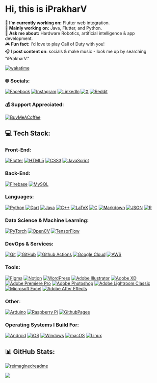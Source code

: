 #  Hi, this is iPrakharV
🔭 **I’m currently working on:**  Flutter web integration.<br>
💬 **Mainly working on:** Java, Flutter, and Python.<br>
🤖 **Ask me about:** Hardware Robotics, artificial intelligence & app development.<br>
🎮 **Fun fact:** I'd love to play Call of Duty with you!<br>
🎧 **I post content on:** socials & make music - look me up by searching "iPrakharV."<br>

 [![wakatime](https://wakatime.com/badge/user/018d9a71-98de-42e5-88e5-a6de48bc3060.svg)](https://wakatime.com/@018d9a71-98de-42e5-88e5-a6de48bc3060)<br/>

### 🌐 Socials:
[![Facebook](https://img.shields.io/badge/Facebook-%231877F2.svg?style=for-the-badge&logo=Facebook&logoColor=white)](https://facebook.com/iprakharv) 
[![Instagram](https://img.shields.io/badge/Instagram-%23E4405F.svg?style=for-the-badge&logo=Instagram&logoColor=white)](https://instagram.com/iprakharv) 
[![LinkedIn](https://img.shields.io/badge/LinkedIn-%230077B5.svg?style=for-the-badge&logo=linkedin&logoColor=white)](https://linkedin.com/in/iprakharv) 
[![X](https://img.shields.io/badge/X-black.svg?style=for-the-badge&logo=X&logoColor=white)](https://x.com/iprakharv) 
[![Reddit](https://img.shields.io/badge/Reddit-%23FF4500.svg?style=for-the-badge&logo=Reddit&logoColor=white)](https://reddit.com/user/iprakharv)

### 💰 Support Appreciated:
  [![BuyMeACoffee](https://img.shields.io/badge/Buy%20Me%20a%20Coffee-ffdd00?style=for-the-badge&logo=buy-me-a-coffee&logoColor=black)](https://buymeacoffee.com/iprakharv) 

## 💻 Tech Stack:

### Front-End:
[![Flutter](https://img.shields.io/badge/Flutter-%2302569B.svg?style=for-the-badge&logo=Flutter&logoColor=white)](https://flutter.dev/)
[![HTML5](https://img.shields.io/badge/html5-%23E34F26.svg?style=for-the-badge&logo=html5&logoColor=white)](https://developer.mozilla.org/en-US/docs/Web/HTML)
[![CSS3](https://img.shields.io/badge/css3-%231572B6.svg?style=for-the-badge&logo=css3&logoColor=white)](https://css3.com/)
[![JavaScript](https://img.shields.io/badge/javascript-%23323330.svg?style=for-the-badge&logo=javascript&logoColor=%23F7DF1E)](https://developer.mozilla.org/en-US/docs/Web/JavaScript)<br>



### Back-End:
[![Firebase](https://img.shields.io/badge/firebase-%23039BE5.svg?style=for-the-badge&logo=firebase)](https://firebase.google.com/)
[![MySQL](https://img.shields.io/badge/mysql-%2300000f.svg?style=for-the-badge&logo=mysql&logoColor=white)](https://www.mysql.com/)<br>



### Languages:
[![Python](https://img.shields.io/badge/python-3670A0?style=for-the-badge&logo=python&logoColor=ffdd54)](https://python.org)
[![Dart](https://img.shields.io/badge/dart-%230175C2.svg?style=for-the-badge&logo=dart&logoColor=white)](https://dart.dev/)
[![Java](https://img.shields.io/badge/java-%23ED8B00.svg?style=for-the-badge&logo=openjdk&logoColor=white)](https://www.java.com/en/)
[![C++](https://img.shields.io/badge/c++-%2300599C.svg?style=for-the-badge&logo=c%2B%2B&logoColor=white)](https://devdocs.io/cpp/)
[![LaTeX](https://img.shields.io/badge/latex-%23008080.svg?style=for-the-badge&logo=latex&logoColor=white)](https://www.latex-project.org/)
[![C](https://img.shields.io/badge/c-%2300599C.svg?style=for-the-badge&logo=c&logoColor=white)](https://en.cppreference.com/w/c/language)
[![Markdown](https://img.shields.io/badge/markdown-%23000000.svg?style=for-the-badge&logo=markdown&logoColor=white)](https://www.markdownguide.org/)
[![JSON](https://img.shields.io/badge/json-5E5C5C?style=for-the-badge&logo=json&logoColor=white)](https://www.json.org/json-en.html)
[![R](https://img.shields.io/badge/r-%23276DC3.svg?style=for-the-badge&logo=r&logoColor=white)](https://www.r-project.org/)<br>


### Data Science & Machine Learning:
[![PyTorch](https://img.shields.io/badge/PyTorch-%23EE4C2C.svg?style=for-the-badge&logo=PyTorch&logoColor=white)](https://pytorch.org/)
[![OpenCV](https://img.shields.io/badge/opencv-%23white.svg?style=for-the-badge&logo=opencv&logoColor=white)](https://opencv.org/)
[![TensorFlow](https://img.shields.io/badge/TensorFlow-%23FF6F00.svg?style=for-the-badge&logo=TensorFlow&logoColor=white)](https://www.tensorflow.org/)<br>

### DevOps & Services:
[![Git](https://img.shields.io/badge/git-%23F05033.svg?style=for-the-badge&logo=git&logoColor=white)](https://git-scm.com/)
[![GitHub](https://img.shields.io/badge/github-%23121011.svg?style=for-the-badge&logo=github&logoColor=white)](https://github.com)
[![Github Actions](https://img.shields.io/badge/GitHub%20Actions-2088FF?style=for-the-badge&logo=GitHub%20Actions&logoColor=white)](https://github.com/features/actions)
[![Google Cloud](https://img.shields.io/badge/GoogleCloud-%234285F4.svg?style=for-the-badge&logo=google-cloud&logoColor=white)](https://cloud.google.com/)
[![AWS](https://img.shields.io/badge/Amazon_AWS-232F3E?style=for-the-badge&logo=amazon-aws&logoColor=white)](https://aws.amazon.com/)


### Tools:
[![Figma](https://img.shields.io/badge/figma-%23F24E1E.svg?style=for-the-badge&logo=figma&logoColor=white)](https://www.figma.com/)
[![Notion](https://img.shields.io/badge/Notion-%23000000.svg?style=for-the-badge&logo=notion&logoColor=white)](https://www.notion.so/)
[![WordPress](https://img.shields.io/badge/WordPress-%23117AC9.svg?style=for-the-badge&logo=WordPress&logoColor=white)](https://wordpress.com/)
[![Adobe Illustrator](https://img.shields.io/badge/adobe%20illustrator-%23FF9A00.svg?style=for-the-badge&logo=adobe%20illustrator&logoColor=white)](https://www.adobe.com/in/products/illustrator.html)
[![Adobe XD](https://img.shields.io/badge/Adobe%20XD-470137?style=for-the-badge&logo=Adobe%20XD&logoColor=#FF61F6)](https://adobexdplatform.com/)<br>
[![Adobe Premiere Pro](https://img.shields.io/badge/Adobe%20Premiere%20Pro-9999FF.svg?style=for-the-badge&logo=Adobe%20Premiere%20Pro&logoColor=white)](https://www.adobe.com/in/products/premiere.html)
[![Adobe Photoshop](https://img.shields.io/badge/adobe%20photoshop-%2331A8FF.svg?style=for-the-badge&logo=adobe%20photoshop&logoColor=white)](https://www.adobe.com/products/photoshop.html)
[![Adobe Lightroom Classic](https://img.shields.io/badge/Adobe%20Lightroom%20Classic-31A8FF.svg?style=for-the-badge&logo=Adobe%20Lightroom%20Classic&logoColor=white)](https://www.adobe.com/in/products/photoshop-lightroom-classic.html)
[![Microsoft Excel](https://img.shields.io/badge/Microsoft_Excel-217346?style=for-the-badge&logo=microsoft-excel&logoColor=white)](https://www.microsoft.com/en-in/microsoft-365/excel)
[![Adobe After Effects](https://img.shields.io/badge/Adobe%20After%20Effects-9999FF.svg?style=for-the-badge&logo=Adobe%20After%20Effects&logoColor=white)](https://www.adobe.com/products/aftereffects.html)<br>


### Other:
[![Arduino](https://img.shields.io/badge/-Arduino-00979D?style=for-the-badge&logo=Arduino&logoColor=white)](https://www.arduino.cc/)
[![Raspberry Pi](https://img.shields.io/badge/-RaspberryPi-C51A4A?style=for-the-badge&logo=Raspberry-Pi)](https://www.raspberrypi.com/)
[![GithubPages](https://img.shields.io/badge/github%20pages-121013?style=for-the-badge&logo=github&logoColor=white)](https://pages.github.com/)

### Operating Systems I Build For:
[![Android](https://img.shields.io/badge/Android-3DDC84?style=for-the-badge&logo=android&logoColor=white)](https://www.android.com/)
[![iOS](https://img.shields.io/badge/iOS-000000?style=for-the-badge&logo=ios&logoColor=white)](https://developer.apple.com/ios/)
[![Windows](https://img.shields.io/badge/Windows-0078D6?style=for-the-badge&logo=windows&logoColor=white)](https://www.microsoft.com/en-in/windows?r=1)
[![macOS](https://img.shields.io/badge/mac%20os-000000?style=for-the-badge&logo=macos&logoColor=F0F0F0)](https://www.apple.com/in/macos/sonoma/)
[![Linux](https://img.shields.io/badge/Linux-FCC624?style=for-the-badge&logo=linux&logoColor=black)](https://www.linux.org/)




## 📊 GitHub Stats:

[![reimaginedreadme](https://myreadme.vercel.app/api/embed/iprakharv?panels=userstatistics,toprepositories,toplanguages,commitgraph)](https://boulderbugle.com/reimaginedreadme-D76PMmZg)



  
[![](https://visitcount.itsvg.in/api?id=iPrakharV&label=Profile%20Views&color=0&pretty=true)](https://visitcount.itsvg.in)
